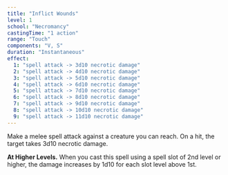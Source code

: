```yaml
---
title: "Inflict Wounds"
level: 1
school: "Necromancy"
castingTime: "1 action"
range: "Touch"
components: "V, S"
duration: "Instantaneous"
effect:
  1: "spell attack -> 3d10 necrotic damage"
  2: "spell attack -> 4d10 necrotic damage"
  3: "spell attack -> 5d10 necrotic damage"
  4: "spell attack -> 6d10 necrotic damage"
  5: "spell attack -> 7d10 necrotic damage"
  6: "spell attack -> 8d10 necrotic damage"
  7: "spell attack -> 9d10 necrotic damage"
  8: "spell attack -> 10d10 necrotic damage"
  9: "spell attack -> 11d10 necrotic damage"
---
```


Make a melee spell attack against a creature you can reach. On a hit, the target takes 3d10 necrotic damage.

**At Higher Levels.** When you cast this spell using a spell slot of 2nd level or higher, the damage increases by 1d10 for each slot level above 1st.
